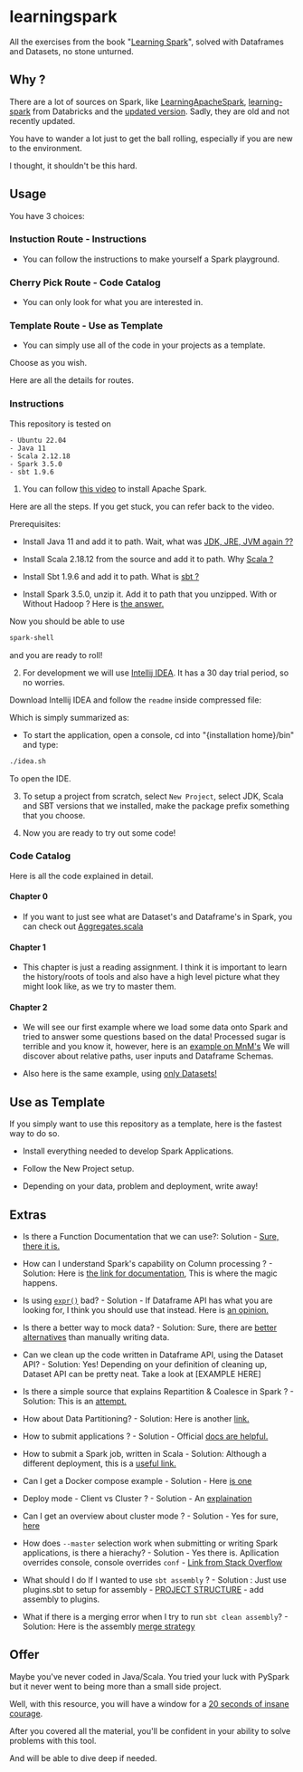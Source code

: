 # learningspark

All the exercises from the book "[Learning Spark](https://pages.databricks.com/rs/094-YMS-629/images/LearningSpark2.0.pdf)", solved with Dataframes and Datasets, no stone unturned.

## Why ?

There are a lot of sources on Spark, like [LearningApacheSpark](https://github.com/runawayhorse001/LearningApacheSpark), [learning-spark](https://github.com/databricks/learning-spark) from Databricks and the [updated version](https://github.com/databricks/LearningSparkV2/tree/master). Sadly, they are old and not recently updated. 

You have to wander a lot just to get the ball rolling, especially if you are new to the environment.

I thought, it shouldn't be this hard.

## Usage

You have 3 choices:

### Instuction Route - Instructions

- You can follow the instructions to make yourself a Spark playground.

### Cherry Pick Route - Code Catalog

- You can only look for what you are interested in.

### Template Route - Use as Template

- You can simply use all of the code in your projects as a template.

Choose as you wish. 

Here are all the details for routes.

### Instructions
 
This repository is tested on

```
- Ubuntu 22.04
- Java 11
- Scala 2.12.18
- Spark 3.5.0
- sbt 1.9.6
```

1) You can follow [this video](https://www.youtube.com/watch?v=-AXBg3sk6II) to install Apache Spark.

Here are all the steps. If you get stuck, you can refer back to the video.

Prerequisites:

- Install Java 11 and add it to path. Wait, what was [JDK, JRE, JVM again ??](https://www.geeksforgeeks.org/differences-jdk-jre-jvm/)

- Install Scala 2.18.12 from the source and add it to path. Why [Scala ?](https://www.projectpro.io/article/why-learn-scala-programming-for-apache-spark/198)

- Install Sbt 1.9.6 and add it to path. What is [sbt ?](https://www.scala-sbt.org/1.x/docs/) 

- Install Spark 3.5.0, unzip it. Add it to path that you unzipped. With or Without Hadoop ? Here is [the answer.](https://stackoverflow.com/questions/48514247/if-i-already-have-hadoop-installed-should-i-download-apache-spark-with-hadoop-o)

Now you should be able to use 

```bash
spark-shell
```

and you are ready to roll!

2) For development we will use [Intellij IDEA](https://www.jetbrains.com/idea/). It has a 30 day trial period, so no worries.

Download Intellij IDEA and follow the `readme` inside compressed file:

Which is simply summarized as: 

- To start the application, open a console, cd into "{installation home}/bin" and type:

```bash
./idea.sh
```
To open the IDE.

3) To setup a project from scratch, select `New Project`, select JDK, Scala and SBT versions that we installed, make the package prefix something that you choose.

4) Now you are ready to try out some code!

### Code Catalog

Here is all the code explained in detail.

#### Chapter 0

- If you want to just see what are Dataset's and Dataframe's in Spark, you can check out [Aggregates.scala](https://github.com/kantarcise/learningspark/blob/main/src/main/scala/Aggregates.scala)

#### Chapter 1

- This chapter is just a reading assignment. I think it is important to learn the history/roots of tools and also have a high level picture what they might look like, as we try to master them.

#### Chapter 2

- We will see our first example where we load some data onto Spark and tried to answer some questions based on the data! Processed sugar is terrible and you know it, however, here is an [example on MnM's](https://github.com/kantarcise/learningspark/blob/main/DiscoverSpark/src/main/scala/MnmCandies.scala) We will discover about relative paths, user inputs and Dataframe Schemas.

- Also here is the same example, using [only Datasets!](https://github.com/kantarcise/learningspark/blob/main/DiscoverSpark/src/main/scala/MnmCandiesDataset.scala) 

## Use as Template

If you simply want to use this repository as a template, here is the fastest way to do so.

- Install everything needed to develop Spark Applications. 

- Follow the New Project setup.  

- Depending on your data, problem and deployment, write away!

## Extras

- Is there a Function Documentation that we can use?: Solution - [Sure, there it is.](https://spark.apache.org/docs/latest/api/scala/org/apache/spark/sql/functions$.html)

- How can I understand Spark's capability on Column processing ? - Solution: Here is [the link for documentation](https://spark.apache.org/docs/latest/api/scala/org/apache/spark/sql/Column.html), This is where the magic happens.

- Is using [`expr()`](https://spark.apache.org/docs/latest/api/python/reference/pyspark.sql/api/pyspark.sql.functions.expr.html) bad? - Solution - If Dataframe API has what you are looking for, I think you should use that instead. Here is [an opinion.](https://stackoverflow.com/a/73645401)

- Is there a better way to mock data? - Solution: Sure, there are [better alternatives](https://www.mockaroo.com/) than manually writing data.

- Can we clean up the code written in Dataframe API, using the Dataset API? - Solution: Yes! Depending on your definition of cleaning up, Dataset API can be pretty neat. Take a look at [EXAMPLE HERE]

- Is there a simple source that explains Repartition & Coalesce in Spark ? - Solution: This is an [attempt.](https://medium.com/@amitjoshi7/repartition-coalesce-in-apache-spark-76eb6203c316#:~:text=Use%20Coalesce%20when%20decreasing%20the%20number%20of%20partitions%20to%20reduce%20computational%20overhead.)

- How about Data Partitioning? - Solution: Here is another [link.](https://medium.com/@dipayandev/everything-you-need-to-understand-data-partitioning-in-spark-487d4be63b9c)

- How to submit applications ? - Solution - Official [docs are helpful.](https://spark.apache.org/docs/latest/submitting-applications.html)

- How to submit a Spark job, written in Scala - Solution: Although a different deployment, this is a [useful link.](https://guide.ncloud-docs.com/docs/en/hadoop-vpc-16)

- Can I get a Docker compose example - Solution  - Here [is one](https://github.com/bitnami/containers/blob/main/bitnami/spark/docker-compose.yml)

- Deploy mode - Client vs Cluster ? - Solution - An [explaination](https://stackoverflow.com/a/28808269)

- Can I get an overview about cluster mode ? - Solution - Yes for sure, [here](https://spark.apache.org/docs/latest/cluster-overview.html)

- How does `--master` selection work when submitting or writing Spark applications, is there a hierachy? - Solution - Yes there is. Apllication overrides console, console overrides `conf` - [Link from Stack Overflow](https://stackoverflow.com/a/54599477)

- What should I do If I wanted to use `sbt assembly` ? - Solution : Just use plugins.sbt to setup for assembly - [PROJECT STRUCTURE](https://stackoverflow.com/a/36186315) - add assembly to plugins.

- What if there is a merging error when I try to run `sbt clean assembly`? - Solution: Here is the assembly [merge strategy](https://stackoverflow.com/a/39058507)

## Offer

Maybe you've never coded in Java/Scala. You tried your luck with PySpark but it never went to being more than a small side project.

Well, with this resource, you will have a window for a [20 seconds of insane courage](https://www.youtube.com/watch?v=Ndp-_cWdxYU).

After you covered all the material, you'll be confident in your ability to solve problems with this tool.

And will be able to dive deep if needed.